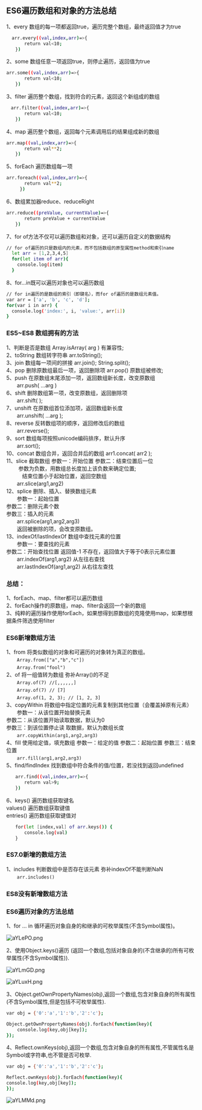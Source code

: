 ## ES6遍历数组和对象的方法总结

1、every 数组的每一项都返回true，遍历完整个数组，最终返回值才为true

```sh
  arr.every((val,index,arr)=>{
　　　　return val<10;
　　})
```
2、some 数组任意一项返回true，则停止遍历，返回值为true

```sh
arr.some((val,index,arr)=>{
　　　　return val<10;
　　})
```

3、filter 遍历整个数组，找到符合的元素，返回这个新组成的数组

```sh
　arr.filter((val,index,arr)=>{
　　　　return val<10;
　　})
```

4、map 遍历整个数组，返回每个元素调用后的结果组成新的数组

```sh
arr.map((val,index,arr)=>{
　　　　return val**2;
　　})
```

5、forEach 遍历数组每一项

```sh
arr.foreach((val,index,arr)=>{
　　　　return val**2;
　　　})
```

6、数组累加器reduce、reduceRight

```sh
arr.reduce((preValue, currentValue)=>{
　　　　return preValue + currentValue
　　})
```

7、for of方法不仅可以遍历数组和对象，还可以遍历自定义的数据结构

```sh
// for of遍历的只是数组内的元素，而不包括数组的原型属性method和索引name
  let arr = [1,2,3,4,5]
  for(let item of arr){
    console.log(item)
  }
```

8、for...in既可以遍历对象也可以遍历数组
```sh
// for in遍历的是数组的索引（即键名），而for of遍历的是数组元素值。
var arr = ['a', 'b', 'c', 'd'];
for(var i in arr) {
  console.log('index:', i, 'value:', arr[i])
}
```

### ES5~ES8 数组拥有的方法
1、判断是否是数组 Array.isArray( arg ) 有兼容性;<br/>
2、toString 数组转字符串 arr.toString();<br/>
3、join 数组每一项间的拼接 arr.join(); String.split();<br/>
4、pop 删除原数组最后一项，返回删除项 arr.pop() 原数组被修改;<br/>
5、push 在原数组末尾添加一项，返回数组新长度，改变原数组<br/>
　　arr.push( ...arg )<br/>
6、shift 删除数组第一项，改变原数组，返回删除项<br/>
　　arr.shift( );<br/>
7、unshift 在原数组首位添加项，返回数组新长度<br/>
　　arr.unshift( ...arg );<br/>
8、reverse 反转数组项的顺序，返回修改后的数组<br/>
　　arr.reverse();<br/>
9、sort 数组每项按照unicode编码排序，默认升序<br/>
　　arr.sort(); <br/>
10、concat 数组合并，返回合并后的数组   arr1.concat( arr2 );<br/>
11、slice 截取数组 参数一：开始位置 参数二：结束位置后一位 <br/>
　　    参数为负数，用数组总长度加上该负数来确定位置;<br/>
　　　结束位置小于起始位置，返回空数组<br/>
　　arr.slice(arg1,arg2)<br/>
12、splice 删除、插入、替换数组元素<br/>
　　参数一：起始位置<br/>
   参数二：删除元素个数<br/> 
   参数三：插入的元素<br/>
　　arr.splice(arg1,arg2,arg3)<br/>
　　返回被删除的项，会改变原数组。<br/>
13、indexOf/lastIndexOf 数组中查找元素的位置<br/>
　　参数一：要查找的元素 <br/>
   参数二：开始查找位置 返回值-1 不存在，返回值大于等于0表示元素位置<br/>
　　arr.indexOf(arg1,arg2) 从左往右查找<br/>
　　arr.lastIndexOf(arg1,arg2) 从右往左查找<br/>

### 总结：

1、forEach、map、filter都可以遍历数组<br/>
2、forEach操作的原数组，map、filter会返回一个新的数组<br/>
3、纯粹的遍历操作使用forEach，如果想得到原数组的克隆使用map，如果想根据条件筛选使用filter<br/>

### ES6新增数组方法

1、from 将类似数组的对象和可遍历的对象转为真正的数组。<br/>
　　`Array.from(["a","b","c"])`<br/>
　　`Array.from("fool")`<br/>
2、of 将一组值转为数组 弥补Array()的不足<br/>
　　`Array.of(7) //[,,,,,,]`<br/>
　　`Array.of(7) // [7]`<br/>
　　`Array.of(1, 2, 3); // [1, 2, 3]`<br/>
3、copyWithin 将数组中指定位置的元素复制到其他位置（会覆盖掉原有元素）<br/>
　　参数一：从该位置开始替换元素 <br/>
   参数二：从该位置开始读取数据，默认为0 <br/>
   参数三：到该位置停止读 取数据，默认为数组长度<br/>
　　`arr.copyWithin(arg1,arg2,arg3)`<br/>
4、fill 使用给定值，填充数组 参数一：给定的值 参数二：起始位置 参数三：结束位置<br/>
　　`arr.fill(arg1,arg2,arg3)`<br/>
5、find/findIndex 找到数组中符合条件的值/位置，若没找到返回undefined<br/>
```sh
　　arr.find((val,index,arr)=>{
　　　　return val>9;
　　})
```
6、keys() 遍历数组获取键名<br/>
   values() 遍历数组获取键值<br/>
   entries() 遍历数组获取键值对<br/>
  ```sh
　　for(let [index,val] of arr.keys()) {
　　　　console.log(val)
　　}
  ```
### ES7.0新增的数组方法

1、includes 判断数组中是否存在该元素 弥补indexOf不能判断NaN<br/>
　　`arr.includes()`

### ES8没有新增数组方法

### ES6遍历对象的方法总结

1、for … in 循环遍历对象自身的和继承的可枚举属性(不含Symbol属性)。

![aYLePO.png](https://s1.ax1x.com/2020/08/02/aYLePO.png)

2、使用Object.keys()遍历 (返回一个数组,包括对象自身的(不含继承的)所有可枚举属性(不含Symbol属性)).

![aYLmGD.png](https://s1.ax1x.com/2020/08/02/aYLmGD.png)

![aYLuxH.png](https://s1.ax1x.com/2020/08/02/aYLuxH.png)

3、Object.getOwnPropertyNames(obj),返回一个数组,包含对象自身的所有属性(不含Symbol属性,但是包括不可枚举属性).

```sh
var obj = {'0':'a','1':'b','2':'c'};

Object.getOwnPropertyNames(obj).forEach(function(key){
    console.log(key,obj[key]);
});
```

4、Reflect.ownKeys(obj),返回一个数组,包含对象自身的所有属性,不管属性名是Symbol或字符串,也不管是否可枚举.

```sh
var obj = {'0':'a','1':'b','2':'c'};

Reflect.ownKeys(obj).forEach(function(key){
console.log(key,obj[key]);
});
```

![aYLMMd.png](https://s1.ax1x.com/2020/08/02/aYLMMd.png)
